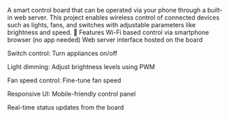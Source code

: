 A smart control board that can be operated via your phone through a built-in web server. This project enables wireless control of connected devices such as lights, fans, and switches with adjustable parameters like brightness and speed.
🔧 Features
Wi-Fi based control via smartphone browser (no app needed)
Web server interface hosted on the board

Switch control: Turn appliances on/off

Light dimming: Adjust brightness levels using PWM

Fan speed control: Fine-tune fan speed

Responsive UI: Mobile-friendly control panel

Real-time status updates from the board
